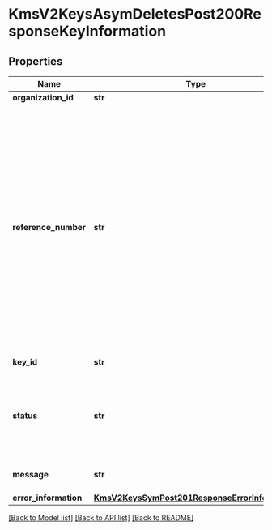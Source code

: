# KmsV2KeysAsymDeletesPost200ResponseKeyInformation

## Properties
Name | Type | Description | Notes
------------ | ------------- | ------------- | -------------
**organization_id** | **str** | Merchant Id  | [optional] 
**reference_number** | **str** | Reference number is a unique identifier provided by the client along with the organization Id. This is an optional field provided solely for the client&#39;s convenience. If client specifies value for this field in the request, it is expected to be available in the response.  | [optional] 
**key_id** | **str** | Key Serial Number  | [optional] 
**status** | **str** | The status of the key.  Possible values:  - FAILED  - ACTIVE  - INACTIVE  - EXPIRED  | [optional] 
**message** | **str** | message in case of failed key | [optional] 
**error_information** | [**KmsV2KeysSymPost201ResponseErrorInformation**](KmsV2KeysSymPost201ResponseErrorInformation.md) |  | [optional] 

[[Back to Model list]](../README.md#documentation-for-models) [[Back to API list]](../README.md#documentation-for-api-endpoints) [[Back to README]](../README.md)


